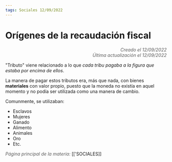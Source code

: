 ```yaml
---
tags: Sociales 12/09/2022
---
```


# Orígenes de la recaudación fiscal
<div style="text-align: right; opacity: 0.7; font-style: italic;">Creado el 12/09/2022</div>
<div style="text-align: right; opacity: 0.7; font-style: italic;">Última actualización el 12/09/2022</div>

"Tributo" viene relacionado a lo que *cada tribu pagaba a la figura que estaba por encima de ellos*.

La manera de pagar estos tributos era, más que nada, con bienes **materiales** con valor propio, puesto que la moneda no existía en aquel momento y no podía ser utilizada como una manera de cambio.

Comunmente, se utilizaban:
- Esclavos
- Mujeres
- Ganado
- Alimento
- Animales
- Oro
- Etc.

<span style="opacity: 0.7; font-style: italic;">Página principal de la materia:</span> [['SOCIALES]]
